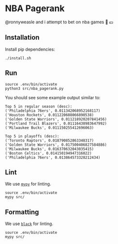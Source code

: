 # NBA Pagerank
@ronnyweasle and i attempt to bet on nba games :basketball: :dollar:

## Installation

Install pip dependencies:
```
./install.sh
```

## Run

```
source .env/bin/activate
python3 src/nba_pagerank.py
```

You should see some example output similar to:
```
Top 5 in regular season (desc):
('Philadelphia 76ers', 0.011342068952168117)
('Houston Rockets', 0.011220608066890538)
('Golden State Warriors', 0.011218920207841456)
('Portland Trail Blazers', 0.01116438983647992)
('Milwaukee Bucks', 0.011150255412696063)

Top 5 in playoffs (desc):
('Toronto Raptors', 0.018790852863348317)
('Golden State Warriors', 0.017500406827584886)
('Milwaukee Bucks', 0.016370632043035415)
('Boston Celtics', 0.014150194947316022)
('Philadelphia 76ers', 0.013864573328212434)
```

## Lint

We use [`mypy`](https://github.com/python/mypy) for linting.
```
source .env/bin/activate
mypy src/
```

## Formatting 

We use [`black`](https://github.com/psf/black) for linting.
```
source .env/bin/activate
mypy src/
```
